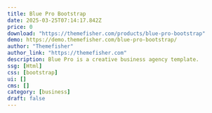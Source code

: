 ```yaml
---
title: Blue Pro Bootstrap
date: 2025-03-25T07:14:17.842Z
price: 0
download: "https://themefisher.com/products/blue-pro-bootstrap"
demo: https://demo.themefisher.com/blue-pro-bootstrap/
author: "Themefisher"
author_link: "https://themefisher.com"
description: Blue Pro is a creative business agency template.
ssg: [Html]
css: [bootstrap]
ui: []
cms: []
category: [business]
draft: false
---
```

